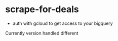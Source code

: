 # scrape-for-deals

- auth with gcloud to get access to your bigquery

Currently version handled different 